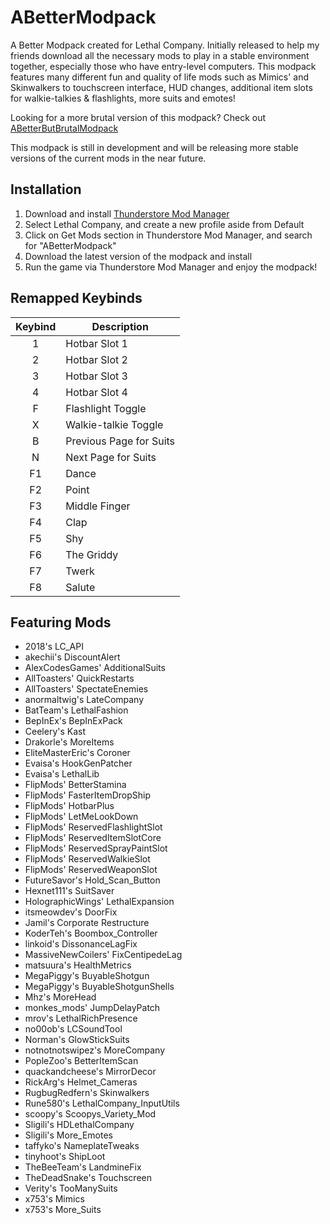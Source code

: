 # ABetterModpack

A Better Modpack created for Lethal Company. Initially released to help my friends download all the necessary mods to play
in a stable environment together, especially those who have entry-level computers. This modpack features many different fun 
and quality of life mods such as Mimics' and Skinwalkers to touchscreen interface, HUD changes, additional item slots 
for walkie-talkies & flashlights, more suits and emotes! 

Looking for a more brutal version of this modpack? Check out [ABetterButBrutalModpack](https://thunderstore.io/c/lethal-company/p/WateryScoobydoo/ABetterButBrutalModpack/)

This modpack is still in development and will be releasing more stable versions of the current mods in the near future.

## Installation

1. Download and install [Thunderstore Mod Manager](https://www.overwolf.com/app/Thunderstore-Thunderstore_Mod_Manager)
2. Select Lethal Company, and create a new profile aside from Default
3. Click on Get Mods section in Thunderstore Mod Manager, and search for "ABetterModpack"
4. Download the latest version of the modpack and install
5. Run the game via Thunderstore Mod Manager and enjoy the modpack!

## Remapped Keybinds

| Keybind | Description |
| :-----------: | ----------- |
| 1 | Hotbar Slot 1 |
| 2 | Hotbar Slot 2 |
| 3 | Hotbar Slot 3 |
| 4 | Hotbar Slot 4 |
| F | Flashlight Toggle |
| X | Walkie-talkie Toggle |
| B | Previous Page for Suits |
| N | Next Page for Suits |
| F1 | Dance |
| F2 | Point |
| F3 | Middle Finger |
| F4 | Clap |
| F5 | Shy |
| F6 | The Griddy |
| F7 | Twerk |
| F8 | Salute |

## Featuring Mods

- 2018's LC_API
- akechii's DiscountAlert
- AlexCodesGames' AdditionalSuits
- AllToasters' QuickRestarts
- AllToasters' SpectateEnemies
- anormaltwig's LateCompany
- BatTeam's LethalFashion 
- BepInEx's BepInExPack
- Ceelery's Kast
- Drakorle's MoreItems
- EliteMasterEric's Coroner
- Evaisa's HookGenPatcher
- Evaisa's LethalLib
- FlipMods' BetterStamina
- FlipMods' FasterItemDropShip
- FlipMods' HotbarPlus
- FlipMods' LetMeLookDown
- FlipMods' ReservedFlashlightSlot
- FlipMods' ReservedItemSlotCore
- FlipMods' ReservedSprayPaintSlot
- FlipMods' ReservedWalkieSlot
- FlipMods' ReservedWeaponSlot
- FutureSavor's Hold_Scan_Button
- Hexnet111's SuitSaver
- HolographicWings' LethalExpansion
- itsmeowdev's DoorFix
- Jamil's Corporate Restructure
- KoderTeh's Boombox_Controller
- linkoid's DissonanceLagFix
- MassiveNewCoilers' FixCentipedeLag
- matsuura's HealthMetrics
- MegaPiggy's BuyableShotgun
- MegaPiggy's BuyableShotgunShells
- Mhz's MoreHead
- monkes_mods' JumpDelayPatch
- mrov's LethalRichPresence
- no00ob's LCSoundTool
- Norman's GlowStickSuits
- notnotnotswipez's MoreCompany
- PopleZoo's BetterItemScan
- quackandcheese's MirrorDecor
- RickArg's Helmet_Cameras
- RugbugRedfern's Skinwalkers
- Rune580's LethalCompany_InputUtils
- scoopy's Scoopys_Variety_Mod
- Sligili's HDLethalCompany
- Sligili's More_Emotes
- taffyko's NameplateTweaks
- tinyhoot's ShipLoot
- TheBeeTeam's LandmineFix
- TheDeadSnake's Touchscreen
- Verity's TooManySuits
- x753's Mimics
- x753's More_Suits

